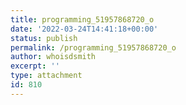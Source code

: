 ```yaml
---
title: programming_51957868720_o
date: '2022-03-24T14:41:18+00:00'
status: publish
permalink: /programming_51957868720_o
author: whoisdsmith
excerpt: ''
type: attachment
id: 810
---
```

<!DOCTYPE html PUBLIC "-//W3C//DTD HTML 4.0 Transitional//EN" "http://www.w3.org/TR/REC-html40/loose.dtd">
<?xml encoding="UTF-8">
